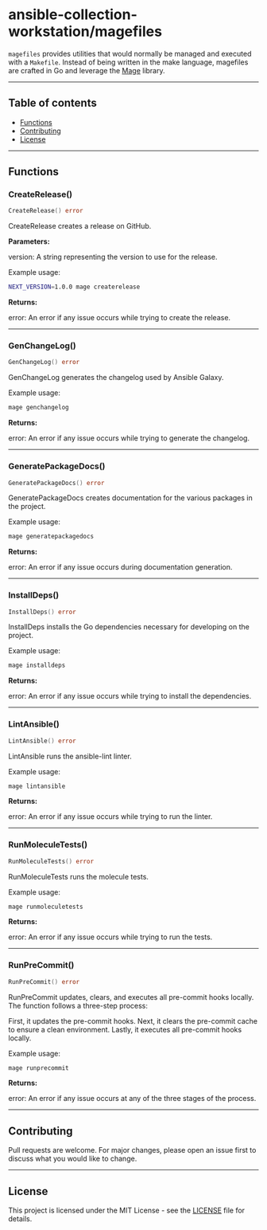 # ansible-collection-workstation/magefiles

`magefiles` provides utilities that would normally be managed
and executed with a `Makefile`. Instead of being written in the make language,
magefiles are crafted in Go and leverage the [Mage](https://magefile.org/) library.

---

## Table of contents

- [Functions](#functions)
- [Contributing](#contributing)
- [License](#license)

---

## Functions

### CreateRelease()

```go
CreateRelease() error
```

CreateRelease creates a release on GitHub.

**Parameters:**

version: A string representing the version to use for the release.

Example usage:

```bash
NEXT_VERSION=1.0.0 mage createrelease
```

**Returns:**

error: An error if any issue occurs while trying to create the release.

---

### GenChangeLog()

```go
GenChangeLog() error
```

GenChangeLog generates the changelog used by Ansible Galaxy.

Example usage:

```bash
mage genchangelog
```

**Returns:**

error: An error if any issue occurs while trying to generate the changelog.

---

### GeneratePackageDocs()

```go
GeneratePackageDocs() error
```

GeneratePackageDocs creates documentation for the various packages
in the project.

Example usage:

```go
mage generatepackagedocs
```

**Returns:**

error: An error if any issue occurs during documentation generation.

---

### InstallDeps()

```go
InstallDeps() error
```

InstallDeps installs the Go dependencies necessary for developing
on the project.

Example usage:

```go
mage installdeps
```

**Returns:**

error: An error if any issue occurs while trying to
install the dependencies.

---

### LintAnsible()

```go
LintAnsible() error
```

LintAnsible runs the ansible-lint linter.

Example usage:

```bash
mage lintansible
```

**Returns:**

error: An error if any issue occurs while trying to run the linter.

---

### RunMoleculeTests()

```go
RunMoleculeTests() error
```

RunMoleculeTests runs the molecule tests.

Example usage:

```bash
mage runmoleculetests
```

**Returns:**

error: An error if any issue occurs while trying to run the tests.

---

### RunPreCommit()

```go
RunPreCommit() error
```

RunPreCommit updates, clears, and executes all pre-commit hooks
locally. The function follows a three-step process:

First, it updates the pre-commit hooks.
Next, it clears the pre-commit cache to ensure a clean environment.
Lastly, it executes all pre-commit hooks locally.

Example usage:

```go
mage runprecommit
```

**Returns:**

error: An error if any issue occurs at any of the three stages
of the process.

---

## Contributing

Pull requests are welcome. For major changes,
please open an issue first to discuss what
you would like to change.

---

## License

This project is licensed under the MIT
License - see the [LICENSE](../LICENSE)
file for details.
